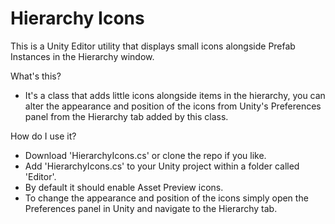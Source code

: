 # Hierarchy Icons
This is a Unity Editor utility that displays small icons alongside Prefab Instances in the Hierarchy window.

What's this?
- It's a class that adds little icons alongside items in the hierarchy, you can alter the appearance and position of the icons from Unity's Preferences panel from the Hierarchy tab added by this class.

How do I use it?
- Download 'HierarchyIcons.cs' or clone the repo if you like.
- Add 'HierarchyIcons.cs' to your Unity project within a folder called 'Editor'.
- By default it should enable Asset Preview icons.
- To change the appearance and position of the icons simply open the Preferences panel in Unity and navigate to the Hierarchy tab.
